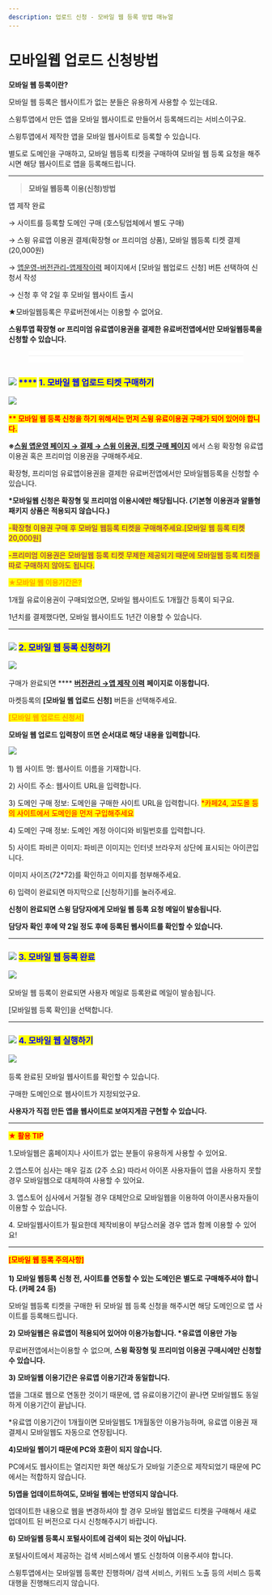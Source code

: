```yaml
---
description: 업로드 신청 - 모바일 웹 등록 방법 매뉴얼
---
```


# 모바일웹 업로드 신청방법

**모바일 웹 등록이란?**

모바일 웹 등록은 웹사이트가 없는 분들은 유용하게 사용할 수 있는데요.

스윙투앱에서 만든 앱을 모바일 웹사이트로 만들어서 등록해드리는 서비스이구요.

스윙투앱에서 제작한 앱을 모바일 웹사이트로 등록할 수 있습니다. &#x20;

별도로 도메인을 구매하고, 모바일 웹등록 티켓을 구매하여 모바일 웹 등록 요청을 해주시면 해당 웹사이트로 앱을 등록해드립니다.&#x20;

***

> **모바일 웹등록 이용(신청)방법**

앱 제작 완료

→ 사이트를 등록할 도메인 구매 (호스팅업체에서 별도 구매)

→ 스윙 유료앱 이용권 결제(확장형 or 프리미엄 상품), 모바일 웹등록 티켓 결제 (20,000원)&#x20;

→ [앱운영-버전관리-앱제작이력](http://www.swing2app.co.kr/view/app\_work\_history) 페이지에서 \[모바일 웹업로드 신청] 버튼 선택하여 신청서 작성

→ 신청 후 약 2일 후 모바일 웹사이트 출시



★모바일웹등록은 무료버전에서는 이용할 수 없어요.

**스윙투앱 확장형 or 프리미엄 유료앱이용권을 결제한 유료버전앱에서만 모바일웹등록을 신청할 수 있습니다.**

<figure><img src="../../../.gitbook/assets/구분선 (1) (1).PNG" alt=""><figcaption></figcaption></figure>

### <mark style="color:blue;"></mark>![](https://wp.swing2app.co.kr/wp-content/uploads/2020/04/%EB%8B%A8%EB%9D%BD1-1.png) <mark style="color:blue;">****</mark> <mark style="color:blue;"></mark><mark style="color:blue;">1. 모바일 웹 업로드 티켓 구매하기</mark>

![](https://wp.swing2app.co.kr/wp-content/uploads/2018/10/%EC%9D%B4%EB%AF%B8%EC%A7%8012.png)

<mark style="color:red;">**\*\* 모바일 웹 등록 신청을 하기 위해서는 먼저 스윙 유료이용권 구매가 되어 있어야 합니다.**</mark>

**※**[**스윙 앱운영 페이지 → 결제 → 스윙 이용권, 티켓 구매 페이지**](https://www.swing2app.co.kr/view/shop\_list) 에서 스윙 확장형 유료앱 이용권 혹은 프리미엄 이용권을 구매해주세요.

확장형, 프리미엄 유료앱이용권을 결제한 유료버전앱에서만 모바일웹등록을 신청할 수 있습니다.&#x20;

&#x20;**\*모바일웹 신청은 확장형 및 프리미엄 이용시에만 해당됩니다. (기본형 이용권과 알뜰형 패키지 상품은 적용되지 않습니다.)**

<mark style="color:purple;">-확장형 이용권 구매 후 모바일 웹등록 티켓을 구매해주세요.\[모바일 웹 등록 티켓 20,000원]</mark>

<mark style="color:purple;">-프리미엄 이용권은 모바일웹 등록 티켓 무제한 제공되기 때문에 모바일웹 등록 티켓을 따로 구매하지 않아도 됩니다.</mark>&#x20;

<mark style="color:purple;"></mark>

<mark style="color:orange;">**★모바일 웹 이용기간은?**</mark>

1개월 유료이용권이 구매되었으면, 모바일 웹사이트도 1개월간 등록이 되구요.

1년치를 결제했다면, 모바일 웹사이트도 1년간 이용할 수 있습니다.

***

### <mark style="color:blue;"></mark>![](https://wp.swing2app.co.kr/wp-content/uploads/2020/04/%EB%8B%A8%EB%9D%BD1-1.png) <mark style="color:blue;">**2. 모바일 웹 등록 신청하기**</mark>

![](https://wp.swing2app.co.kr/wp-content/uploads/2018/10/%EB%AA%A8%EB%B0%94%EC%9D%BC%EC%9B%B9%EC%8B%A0%EA%B7%9C1.png)

구매가 완료되면 **** [**버전관리 →앱 제작 이력**](https://www.swing2app.co.kr/view/app\_work\_history) **페이지로 이동합니다.**

마켓등록의 **\[모바일 웹 업로드 신청]** 버튼을 선택해주세요.



<mark style="color:orange;">**\[모바일 웹 업로드 신청서]**</mark>

**모바일 웹 업로드 입력창이 뜨면 순서대로 해당 내용을 입력합니다.**

![](https://wp.swing2app.co.kr/wp-content/uploads/2021/08/%EB%AA%A8%EB%B0%94%EC%9D%BC%EC%9B%B9-5.png)

1\) 웹 사이트 명: 웹사이트 이름을 기재합니다.

2\) 사이트 주소: 웹사이트 URL을 입력합니다.

3\) 도메인 구매 정보: 도메인을 구매한 사이트 URL을 입력합니다. <mark style="color:red;">\*카페24, 고도몰 등의 사이트에서 도메인을 먼저 구입해주세요</mark>

4\) 도메인 구매 정보: 도메인 계정 아이디와 비밀번호를 입력합니다.

5\) 사이트 파비콘 이미지: 파비콘 이미지는 인터넷 브라우저 상단에 표시되는 아이콘입니다.

이미지 사이즈(72\*72)를 확인하고 이미지를 첨부해주세요.

6\) 입력이 완료되면 마지막으로 \[신청하기]를 눌러주세요.

**신청이 완료되면 스윙 담당자에게 모바일 웹 등록 요청 메일이 발송됩니다.**

**담당자 확인 후에 약 2일 정도 후에 등록된 웹사이트를 확인할 수 있습니다.**&#x20;

***

### <mark style="color:blue;"></mark>![](https://wp.swing2app.co.kr/wp-content/uploads/2020/04/%EB%8B%A8%EB%9D%BD1-1.png) <mark style="color:blue;">**3. 모바일 웹 등록 완료**</mark>

![](https://wp.swing2app.co.kr/wp-content/uploads/2021/08/%EB%AC%B4%EB%A3%8C%EC%83%81%EC%9A%A92.png)

모바일 웹 등록이 완료되면 사용자 메일로 등록완료 메일이 발송됩니다.&#x20;

\[모바일웹 등록 확인]을 선택합니다.

***

### <mark style="color:blue;"></mark>![](https://wp.swing2app.co.kr/wp-content/uploads/2020/04/%EB%8B%A8%EB%9D%BD1-1.png) <mark style="color:blue;">**4. 모바일 웹 실행하기**</mark>

![](https://wp.swing2app.co.kr/wp-content/uploads/2021/08/%EB%AC%B4%EB%A3%8C%EC%83%81%EC%9A%A93.png)

등록 완료된 모바일 웹사이트를 확인할 수 있습니다.

구매한 도메인으로 웹사이트가 지정되었구요.

**사용자가 직접 만든 앱을 웹사이트로 보여지게끔 구현할 수 있습니다.**

****

<mark style="color:red;">**★ 활용 TIP**</mark>

1.모바일웹은 홈페이지나 사이트가 없는 분들이 유용하게 사용할 수 있어요.

2.앱스토어 심사는 매우 길죠 (2주 소요) 따라서 아이폰 사용자들이 앱을 사용하지 못할 경우 모바일웹으로 대체하여 사용할 수 있어요.

3\. 앱스토어 심사에서 거절될 경우 대체안으로 모바일웹을 이용하여 아이폰사용자들이 이용할 수 있습니다.

4\. 모바일웹사이트가 필요한데 제작비용이 부담스러울 경우 앱과 함께 이용할 수 있어요!

***

<mark style="color:red;">**\[모바일 웹 등록 주의사항]**</mark>\
\
**1) 모바일 웹등록 신청 전, 사이트를 연동할 수 있는 도메인은 별도로 구매해주셔야 합니다. (카페 24 등)**

모바일 웹등록 티켓을 구매한 뒤 모바일 웹 등록 신청을 해주시면 해당 도메인으로 앱 사이트를 등록해드립니다.

**2) 모바일웹은 유료앱이 적용되어 있어야 이용가능합니다. \*유료앱 이용만 가능**

무료버전앱에서는이용할 수 없으며,  **스윙 확장형 및 프리미엄 이용권 구매시에만 신청할 수 있습니다.**&#x20;

**3) 모바일웹 이용기간은 유료앱 이용기간과 동일합니다.**

앱을 그대로 웹으로 연동한 것이기 때문에, 앱 유료이용기간이 끝나면 모바일웹도 동일하게 이용기간이 끝납니다.

\*유료앱 이용기간이 1개월이면 모바일웹도 1개월동안 이용가능하며, 유료앱 이용권 재결제시 모바일웹도 자동으로 연장됩니다.

**4)모바일 웹이기 때문에 PC와 호환이 되지 않습니다.**

PC에서도 웹사이트는 열리지만 화면 해상도가 모바일 기준으로 제작되었기 때문에 PC에서는 적합하지 않습니다.

**5)앱을 업데이트하여도, 모바일 웹에는 반영되지 않습니다.**

업데이트한 내용으로 웹을 변경하셔야 할 경우 모바일 웹업로드 티켓을 구매해서 새로 업데이트 된 버전으로 다시 신청해주시기 바랍니다.

**6) 모바일웹 등록시 포털사이트에 검색이 되는 것이 아닙니다.**

포털사이트에서 제공하는 검색 서비스에서 별도 신청하여 이용주셔야 합니다.

스윙투앱에서는 모바일웹 등록만 진행하며/ 검색 서비스, 키워드 노출 등의 서비스 등록 대행을 진행해드리지 않습니다.
